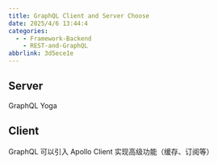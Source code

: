 ```yaml
---
title: GraphQL Client and Server Choose
date: 2025/4/6 13:44:4
categories:
  - - Framework-Backend
    - REST-and-GraphQL
abbrlink: 3d5ece1e
---
```

## Server 

GraphQL Yoga


## Client

GraphQL 可以引入 Apollo Client 实现高级功能（缓存、订阅等）
